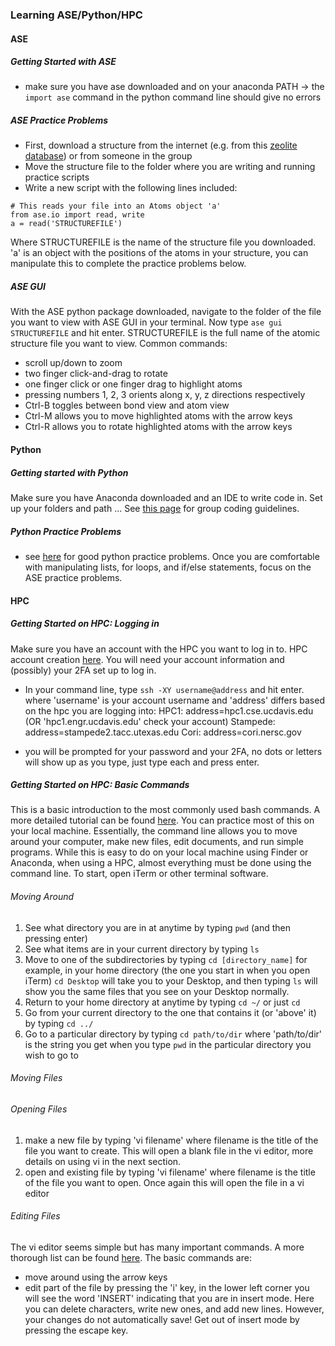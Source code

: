 ### Learning ASE/Python/HPC

#### ASE

##### Getting Started with ASE
- make sure you have ase downloaded and on your anaconda PATH -> the `import ase` command in the python command line should give no errors

##### ASE Practice Problems
- First, download a structure from the internet (e.g. from this [zeolite database](https://asia.iza-structure.org/IZA-SC/ftc_table.php)) or from someone in the group
- Move the structure file to the folder where you are writing and running practice scripts
- Write a new script with the following lines included:

``` 
# This reads your file into an Atoms object 'a'
from ase.io import read, write
a = read('STRUCTUREFILE') 
```
Where STRUCTUREFILE is the name of the structure file you downloaded.
'a' is an object with the positions of the atoms in your structure, you can manipulate this to complete the practice problems below.

##### ASE GUI

With the ASE python package downloaded, navigate to the folder of the file you want to view with ASE GUI in your terminal. Now type `ase gui STRUCTUREFILE` and hit enter. STRUCTUREFILE is the full name of the atomic structure file you want to view. 
Common commands:
- scroll up/down to zoom
- two finger click-and-drag to rotate
- one finger click or one finger drag to highlight atoms
- pressing numbers 1, 2, 3 orients along x, y, z directions respectively
- Ctrl-B toggles between bond view and atom view
- Ctrl-M allows you to move highlighted atoms with the arrow keys
- Ctrl-R allows you to rotate highlighted atoms with the arrow keys

#### Python

##### Getting started with Python
Make sure you have Anaconda downloaded and an IDE to write code in. Set up your folders and path ... 
See [this page](Programming.md) for group coding guidelines.

##### Python Practice Problems
- see [here](http://www.practicepython.org/) for good python practice problems. Once you are comfortable with manipulating lists, for loops, and if/else statements, focus on the ASE practice problems.

#### HPC

##### Getting Started on HPC: Logging in
Make sure you have an account with the HPC you want to log in to. HPC account creation [here](Account_Setup.md#essential). You will need your account information and (possibly) your 2FA set up to log in.
- In your command line, type ```ssh -XY username@address``` and hit enter. where 'username' is your account username and 'address' differs based on the hpc you are logging into:
HPC1: address=hpc1.cse.ucdavis.edu (OR 'hpc1.engr.ucdavis.edu' check your account)
Stampede: address=stampede2.tacc.utexas.edu
Cori: address=cori.nersc.gov

- you will be prompted for your password and your 2FA, no dots or letters will show up as you type, just type each and press enter.

##### Getting Started on HPC: Basic Commands
This is a basic introduction to the most commonly used bash commands. A more detailed tutorial can be found [here](Command_Line.md#command-line). You can practice most of this on your local machine. Essentially, the command line allows you to move around your computer, make new files, edit documents, and run simple programs. While this is easy to do on your local machine using Finder or Anaconda, when using a HPC, almost everything must be done using the command line. To start, open iTerm or other terminal software.

###### Moving Around
1. See what directory you are in at anytime by typing `pwd` (and then pressing enter)
2. See what items are in your current directory by typing `ls`
3. Move to one of the subdirectories by typing `cd [directory_name]` for example, in your home directory (the one you start in when you open iTerm) `cd Desktop` will take you to your Desktop, and then typing ```ls``` will show you the same files that you see on your Desktop normally.
4. Return to your home directory at anytime by typing `cd ~/` or just `cd`
5. Go from your current directory to the one that contains it (or 'above' it) by typing `cd ../`
6. Go to a particular directory by typing ```cd path/to/dir``` where 'path/to/dir' is the string you get when you type ```pwd``` in the particular directory you wish to go to

###### Moving Files

###### Opening Files
1. make a new file by typing 'vi filename' where filename is the title of the file you want to create. This will open a blank file in the vi editor, more details on using vi in the next section. 
2. open and existing file by typing 'vi filename' where filename is the title of the file you want to open. Once again this will open the file in a vi editor

###### Editing Files
The vi editor seems simple but has many important commands. A more thorough list can be found [here](https://www.cs.colostate.edu/helpdocs/vi.html). 
The basic commands are:
- move around using the arrow keys
- edit part of the file by pressing the 'i' key, in the lower left corner you will see the word 'INSERT' indicating that you are in insert mode. Here you can delete characters, write new ones, and add new lines. However, your changes do not automatically save! Get out of insert mode by pressing the escape key.



